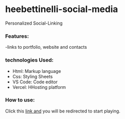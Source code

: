 # heebettinelli-social-media

Personalized Social-Linking

<h3>Features:</h3>

-links to portfolio, website and contacts

<H3>technologies Used:</H3>

- Html: Markup language
- Css: Styling Sheets
- VS Code: Code editor
- Vercel: HHosting platform

<h3>How to use:</h3>

Click this <a href="">link and</a> you will be redirected to start playing.

